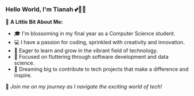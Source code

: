 ### Hello World, I'm Tianah 💕👩‍💻

🌸 **A Little Bit About Me:**
- 🎓 I'm blossoming in my final year as a Computer Science student.
- 💻 I have a passion for coding, sprinkled with creativity and innovation.
- 🌟 Eager to learn and grow in the vibrant field of technology.
- 🦋 Focused on fluttering through software development and data science.
- 🚀 Dreaming big to contribute to tech projects that make a difference and inspire.

🌷 *Join me on my journey as I navigate the exciting world of tech!*
